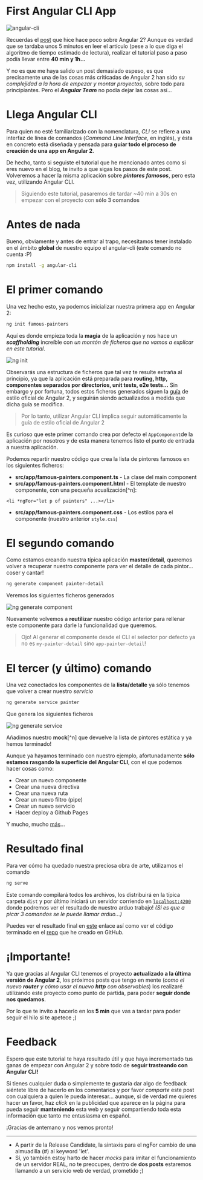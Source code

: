 # First Angular CLI App

![angular-cli](http://www.flaviocorpa.com/content/images/2016/05/post.png)

Recuerdas el [post](http://www.flaviocorpa.com/aprende-angular-2-en-5-minutos/) que hice hace poco sobre Angular 2? Aunque es verdad que  se tardaba unos 5 minutos en leer el artículo (pese a lo que diga el algoritmo de tiempo estimado de lectura), realizar el tutorial paso a paso podía llevar entre **40 min y 1h...** 

Y no es que me haya salido un post demasiado espeso, es que precisamente una de las cosas más criticadas de Angular 2 han sido *su complejidad a la hora de empezar y montar proyectos*, sobre todo para principiantes. Pero el ***Angular Team*** no podía dejar las cosas así...

# Llega Angular CLI

Para quien no esté familiarizado con la nomenclatura, *CLI* se refiere a una interfaz de línea de comandos (*Command Line Interface*, en inglés), y ésta en concreto está diseñada y pensada para **guiar todo el proceso de creación de una app en Angular 2**.

De hecho, tanto si seguiste el tutorial que he mencionado antes como si eres nuevo en el blog, te invito a que sigas los pasos de este post. Volveremos a hacer la misma aplicación sobre ***pintores famosos***, pero esta vez, utilizando Angular CLI.

> Siguiendo este tutorial, pasaremos de tardar ~40 min a 30s en empezar con el proyecto con **sólo 3 comandos**

# Antes de nada

Bueno, obviamente y antes de entrar al trapo, necesitamos tener instalado en el ámbito **global** de nuestro equipo el angular-cli (este comando no cuenta :P)

```sh
npm install -g angular-cli
```

# El primer comando

Una vez hecho esto, ya podemos inicializar nuestra primera app en Angular 2:

```sh
ng init famous-painters
```

Aquí es donde empieza toda la **magia** de la aplicación y nos hace un ***scaffholding*** increíble con *un montón de ficheros que no vamos a explicar en este tutorial*.

![ng init](http://www.flaviocorpa.com/content/images/2016/05/cli1.png)

Observarás una estructura de ficheros que tal vez te resulte extraña al principio, ya que la aplicación está preparada para **routing, http, componentes separados por directorios, unit tests, e2e tests...** Sin embargo y por fortuna, todos estos ficheros generados siguen la [guía](https://angular.io/styleguide) de estilo oficial de Angular 2, y seguirán siendo actualizados a medida que dicha guía se modifica.

> Por lo tanto, utilizar Angular CLI implica seguir automáticamente la guía de estilo oficial de Angular 2

Es curioso que este primer comando crea por defecto el `AppComponent`de la aplicación por nosotros y de esta manera tenemos listo el punto de entrada a nuestra aplicación. 

Podemos repartir nuestro código que crea la lista de pintores famosos en los siguientes ficheros:

 - **src/app/famous-painters.component.ts** - La clase del main component
 - **src/app/famous-painters.component.html** - El template de nuestro componente, con una pequeña acualización[^n]:

```markup
<li *ngFor="let p of painters" ...></li>
```
 - **src/app/famous-painters.component.css** - Los estilos para el componente (nuestro anterior `style.css`)

# El segundo comando

Como estamos creando nuestra típica aplicación **master/detail**, queremos volver a recuperar nuestro componente para ver el detalle de cada pintor... coser y cantar!

```sh
ng generate component painter-detail
```

Veremos los siguientes ficheros generados

![ng generate component](http://www.flaviocorpa.com/content/images/2016/05/cli2.png)

Nuevamente volvemos a **reutilizar** nuestro código anterior para rellenar este componente para darle la funcionalidad que queremos.

> Ojo! Al generar el componente desde el CLI el selector por defecto ya no es `my-painter-detail` sino `app-painter-detail`!

# El tercer (y último) comando

Una vez conectados los componentes de la **lista/detalle** ya sólo tenemos que volver a crear nuestro *servicio*

```sh
ng generate service painter
```

Que genera los siguientes ficheros

![ng generate service](http://www.flaviocorpa.com/content/images/2016/05/cli3.png)

Añadimos nuestro **mock**[^n] que devuelve la lista de pintores estática y ya hemos terminado!

Aunque ya hayamos terminado con nuestro ejemplo, afortunadamente **sólo estamos rasgando la superficie del Angular CLI**, con el que podemos hacer cosas como:

- Crear un nuevo componente
- Crear una nueva directiva
- Crear una nueva ruta
- Crear un nuevo filtro (pipe)
- Crear un nuevo servicio
- Hacer deploy a Github Pages

Y mucho, mucho [más](https://github.com/angular/angular-cli#table-of-contents)...

# Resultado final

Para ver cómo ha quedado nuestra preciosa obra de arte, utilizamos el comando

```sh
ng serve
```

Este comando compilará todos los archivos, los distribuirá en la típica carpeta `dist` y por último iniciará un servidor corriendo en [`localhost:4200`](//localhost:4200) donde podremos ver el resultado de nuestro arduo trabajo! *(Si es que a picar 3 comandos se le puede llamar arduo...)*

Puedes ver el resultado final en [este](https://kutyel.github.io/famous-painters/) enlace así como ver el código terminado en el [repo](https://github.com/kutyel/famous-painters) que he creado en GitHub.

# ¡Importante!

Ya que gracias al Angular CLI tenemos el proyecto **actualizado a la última versión de Angular 2**, los próximos posts que tengo en mente (*como el nuevo **router** y cómo usar el nuevo **http** con observables*) los realizaré utilizando este proyecto como punto de partida, para poder **seguir donde nos quedamos**. 

Por lo que te invito a hacerlo en los **5 min** que vas a tardar para poder seguir el hilo si te apetece ;)

# Feedback

Espero que este tutorial te haya resultado útil y que haya incrementado tus ganas de empezar con Angular 2 y sobre todo de **seguir trasteando con Angular CLI!**

Si tienes cualquier duda o simplemente te gustaría dar algo de feedback siéntete libre de hacerlo en los comentarios y por favor *comparte* este post con cualquiera a quien le pueda interesar... aunque, si de verdad me quieres hacer un favor, haz *click* en la publicidad que aparece en la página para pueda seguir **manteniendo** esta web y seguir compartiendo toda esta información que tanto me entusiasma en español. 

¡Gracias de antemano y nos vemos pronto!

---

 - A partir de la Release Candidate, la sintaxis para el ngFor cambio de una almuadilla (#) al keyword 'let'.
 - Sí, yo también estoy harto de hacer *mocks* para imitar el funcionamiento de un servidor REAL, no te preocupes, dentro de **dos posts** estaremos llamando a un servicio web de verdad, prometido ;)
